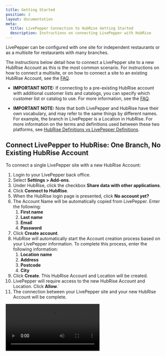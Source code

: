 ```yaml
---
title: Getting Started
position: 2
layout: documentation
meta:
  title: LivePepper Connection to HubRise Getting Started
  description: Instructions on connecting LivePepper with HubRise
---
```


LivePepper can be configured with one site for independent restaurants or as a multisite for restaurants with many branches.

The instructions below detail how to connect a LivePepper site to a new HubRise Account as this is the most common scenario. For instructions on how to connect a multisite, or on how to connect a site to an existing HubRise Account, see the [FAQ](../faq).

- **IMPORTANT NOTE:** If connecting to a pre-existing HubRise account with additional customer lists and catalogs, you can specify which customer list or catalog to use. For more information, see the [FAQ](../faq).

- **IMPORTANT NOTE:** Note that both LivePepper and HubRise have their own vocabulary, and may refer to the same things by different names. For example, the branch in LivePepper is a Location in HubRise. For more information on the terms and definitions used between these two platforms, see [HubRise Definitions vs LivePepper Definitions](../troubleshooting/#hubrise-definitions-vs-livepepper-definitions).

## Connect LivePepper to HubRise: One Branch, No Existing HubRise Account

To connect a single LivePepper site with a new HubRise Account:

1. Login to your LivePepper back office.
2. Select **Settings > Add-ons**.
3. Under HubRise, click the checkbox **Share data with other applications**.
4. Click **Connect to HubRise**.
5. When the HubRise login page is presented, click **No account yet?**
6. The Account Name will be automatically copied from LivePepper. Enter the following:
   1. **First name**
   2. **Last name**
   3. **Email**
   4. **Password**
7. Click **Create account**.
8. HubRise will automatically start the Account creation process based on your LivePepper information. To complete this process, enter the following information:
   1. **Location name**
   1. **Address**
   1. **Postcode**
   1. **City**
9. Click **Create**. This HubRise Account and Location will be created.
10. LivePepper will require access to the new HubRise Account and Location. Click **Allow**.˙
11. The connection between your LivePepper site and your new HubRise Account will be complete.

![Connect to HubRise and create Account](../images/008-connect-hubrise.webm)
